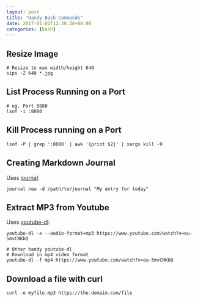 ```yaml
---
layout: post
title: "Handy Bash Commands"
date: 2017-01-02T12:30:28+08:00
categories: [bash]
---
```


## Resize Image

    # Resize to max width/height 640
    sips -Z 640 *.jpg

## List Process Running on a Port

    # eg. Port 8080
    lsof -i :8080

## Kill Process running on a Port

    lsof -P | grep ':8080' | awk '{print $2}' | xargs kill -9

## Creating Markdown Journal

Uses [journal](https://github.com/samwize/journal/):

    journal new -d /path/to/journal "My entry for today"

## Extract MP3 from Youtube

Uses [youtube-dl](https://rg3.github.io/youtube-dl/):

    youtube-dl -x --audio-format=mp3 https://www.youtube.com/watch?v=eu-5mvCNKbQ

    # Other handy youtube-dl
    # Download in mp4 video format
    youtube-dl -f mp4 https://www.youtube.com/watch?v=eu-5mvCNKbQ

## Download a file with curl

    curl -o myfile.mp3 https://the.domain.com/file
